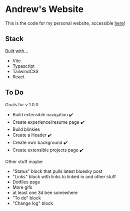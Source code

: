 # Andrew's Website

This is the code for my personal website, accessible [here](https://andrewjmartinez.me)!

## Stack

Built with...

- Vite
- Typescript
- TailwindCSS
- React

## To Do

Goals for v 1.0.0

- Build extensible navigation ✔️
- Create experience/resume page ✔️
- Build blinkies
- Create a Header ✔️
- Create own background ✔️
- Create extensible projects page ✔️

Other stuff maybe

- "Status" block that pulls latest bluesky post
- "Links" block with links to linked in and other stuff
- Dotfiles page
- More gifs
- at least one 3d bee somewhere
- "To do" block
- "Change log" block
